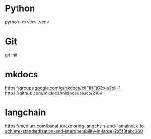 # Python

python -m venv .venv

# Git

git init

# mkdocs

https://groups.google.com/g/mkdocs/c/lFIHFjGEp-s?pli=1
https://github.com/mkdocs/mkdocs/issues/2184

# langchain

https://medium.com/badal-io/exploring-langchain-and-llamaindex-to-achieve-standardization-and-interoperability-in-large-2b5f3fabc360
